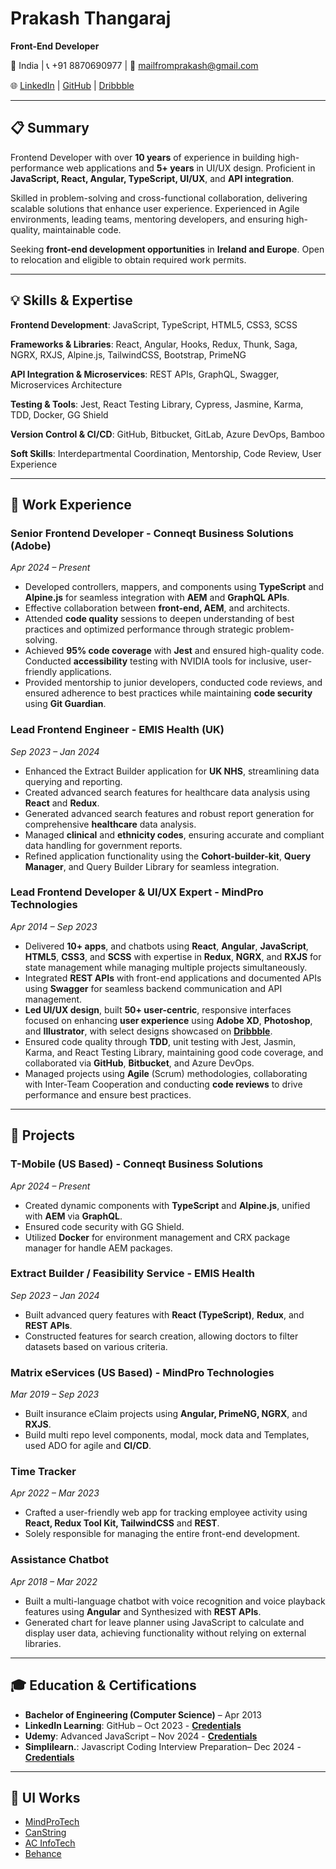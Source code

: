 # Prakash Thangaraj

**Front-End Developer**

📍 India | 📞 +91 8870690977 | 📧 [mailfromprakash@gmail.com](mailto:mailfromprakash@gmail.com)

🌐 [LinkedIn](https://www.linkedin.com/in/prakaships/) |  [GitHub](https://github.com/ipsrepo) | [Dribbble](https://dribbble.com/PrakashIPS)

---

## 📋 Summary

Frontend Developer with over **10 years** of experience in building high-performance web applications and **5+ years** in UI/UX design. Proficient in **JavaScript, React, Angular, TypeScript, UI/UX**, and **API integration**.

Skilled in problem-solving and cross-functional collaboration, delivering scalable solutions that enhance user experience. Experienced in Agile environments, leading teams, mentoring developers, and ensuring high-quality, maintainable code.

Seeking **front-end development opportunities** in **Ireland and Europe**. Open to relocation and eligible to obtain required work permits.

---

## 💡 Skills & Expertise

**Frontend Development**: JavaScript, TypeScript, HTML5, CSS3, SCSS

**Frameworks & Libraries**: React, Angular, Hooks, Redux, Thunk, Saga, NGRX, RXJS, Alpine.js, TailwindCSS, Bootstrap, PrimeNG

**API Integration & Microservices**: REST APIs, GraphQL, Swagger, Microservices Architecture

**Testing & Tools**: Jest, React Testing Library, Cypress, Jasmine, Karma, TDD, Docker, GG Shield

**Version Control & CI/CD**: GitHub, Bitbucket, GitLab, Azure DevOps, Bamboo

**Soft Skills**: Interdepartmental Coordination, Mentorship, Code Review, User Experience

---

## 💼 Work Experience

### Senior Frontend Developer - Conneqt Business Solutions (Adobe)
*Apr 2024 – Present*
- Developed controllers, mappers, and components using **TypeScript** and **Alpine.js** for seamless integration with **AEM** and **GraphQL APIs**.
- Effective collaboration between **front-end, AEM**, and architects.
-	Attended **code quality** sessions to deepen understanding of best practices and optimized performance through strategic problem-solving.
-	Achieved **95% code coverage** with **Jest** and ensured high-quality code. Conducted **accessibility** testing with NVIDIA tools for inclusive, user-friendly applications.
-	Provided mentorship to junior developers, conducted code reviews, and ensured adherence to best practices while maintaining **code security** using **Git Guardian**.


### Lead Frontend Engineer - EMIS Health (UK)
*Sep 2023 – Jan 2024*
- Enhanced the Extract Builder application for **UK NHS**, streamlining data querying and reporting.
- Created advanced search features for healthcare data analysis using **React** and **Redux**.
- Generated advanced search features and robust report generation for comprehensive **healthcare** data analysis.
-	Managed **clinical** and **ethnicity codes**, ensuring accurate and compliant data handling for government reports.
-	Refined application functionality using the **Cohort-builder-kit**, **Query Manager**, and Query Builder Library for seamless integration.

### Lead Frontend Developer & UI/UX Expert - MindPro Technologies
*Apr 2014 – Sep 2023*
- Delivered **10+ apps**, and chatbots using **React**, **Angular**, **JavaScript**, **HTML5**, **CSS3**, and **SCSS** with expertise in **Redux**, **NGRX**, and **RXJS** for state management while managing multiple projects simultaneously.
-	Integrated **REST APIs** with front-end applications and documented APIs using **Swagger** for seamless backend communication and API management.
-	**Led UI/UX design**, built **50+ user-centric**, responsive interfaces focused on enhancing **user experience** using **Adobe XD**, **Photoshop**, and **Illustrator**, with select designs showcased on **[Dribbble](https://dribbble.com/PrakashIPS)**.
-	Ensured code quality through **TDD**, unit testing with Jest, Jasmin, Karma, and React Testing Library, maintaining good code coverage, and collaborated via **GitHub**, **Bitbucket**, and Azure DevOps.
-	Managed projects using **Agile** (Scrum) methodologies, collaborating with Inter-Team Cooperation and conducting **code reviews** to drive performance and ensure best practices.

---

## 🚀 Projects

### T-Mobile (US Based) - Conneqt Business Solutions
*Apr 2024 – Present*
- Created dynamic components with **TypeScript** and **Alpine.js**, unified with **AEM** via **GraphQL**.
-	Ensured code security with GG Shield.
-	Utilized **Docker** for environment management and CRX package manager for handle AEM packages.


### Extract Builder / Feasibility Service - EMIS Health
*Sep 2023 – Jan 2024*
- Built advanced query features with **React (TypeScript)**, **Redux**, and **REST APIs**.
-	Constructed features for search creation, allowing doctors to filter datasets based on various criteria.

### Matrix eServices (US Based) - MindPro Technologies
*Mar 2019 – Sep 2023*
- Built insurance eClaim projects using **Angular, PrimeNG, NGRX**, and **RXJS**.
-	Build multi repo level components, modal, mock data and Templates, used ADO for agile and **CI/CD**.

### Time Tracker
*Apr 2022 – Mar 2023*
-	Crafted a user-friendly web app for tracking employee activity using **React, Redux Tool Kit, TailwindCSS** and **REST**. 
-	Solely responsible for managing the entire front-end development.

### Assistance Chatbot
*Apr 2018 – Mar 2022*
-	Built a multi-language chatbot with voice recognition and voice playback features using **Angular** and Synthesized with **REST APIs**.
-	Generated chart for leave planner using JavaScript to calculate and display user data, achieving functionality without relying on external libraries.

---

## 🎓 Education & Certifications

- **Bachelor of Engineering (Computer Science)** – Apr 2013
- **LinkedIn Learning**: GitHub – Oct 2023 - **[Credentials](https://www.linkedin.com/learning/certificates/1ee50a419443c0b38437735200334bfce910ab03d2673c2e2566225f8ae3a8f4)**
- **Udemy**: Advanced JavaScript – Nov 2024 - **[Credentials](https://www.udemy.com/certificate/UC-ddbdc681-73b6-43ee-b812-4fb21bac0895/)**
- **Simplilearn.**: Javascript Coding Interview Preparation– Dec 2024 - **[Credentials](https://simpli-web.app.link/e/SfiZt9rcfPb)**

---

## 🎨 UI Works

- [MindProTech](https://mindprotech.com/)
- [CanString](https://canstring.ai/)
- [AC InfoTech](https://acinfotech.com/)
- [Behance](https://behance.net/prakash_IPS)
